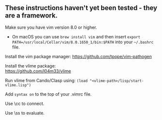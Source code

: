 ## These instructions haven't yet been tested - they are a framework.

Make sure you have vim version 8.0 or higher.
*  On macOS you can use ```brew install vim``` and then insert ```export PATH=/usr/local/Cellar/vim/8.0.1650_1/bin:$PATH``` into your ```~/.bashrc``` file.

Install the vim package manager:    https://github.com/tpope/vim-pathogen

Install the vlime package:  
https://github.com/l04m33/vlime

Run vlime from Cando/Clasp using: ```(load "<vlime-path>/lisp/start-vlime.lisp")```

Add ```syntax on``` to the top of your .vimrc file.

Use \cc to connect.

Use \ss to evaluate.